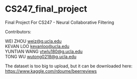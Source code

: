 # CS247_final_project
Final Project For CS247 - Neural Collaborative Filtering

Contributors:

WEI ZHOU       weiz@g.ucla.edu  
KEVAN LOO      kevanloo@ucla.edu  
YUNTIAN WANG   ytwlu180@g.ucla.edu  
TONG WU        wutong0218@g.ucla.edu  

The dataset is too big to upload, but it can be downloaded here: https://www.kaggle.com/rdoume/beerreviews

